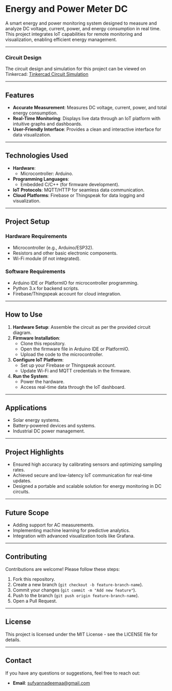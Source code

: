 # **Energy and Power Meter DC**

A smart energy and power monitoring system designed to measure and analyze DC voltage, current, power, and energy consumption in real time. This project integrates IoT capabilities for remote monitoring and visualization, enabling efficient energy management.

---

### Circuit Design
The circuit design and simulation for this project can be viewed on Tinkercad:
[Tinkercad Circuit Simulation]([https://www.tinkercad.com/things/c0tnz64L1A6-energy-and-power-meter-dc?sharecode=oXoMRbB25mt2iSd0h2S66wwziLPuVfKBaxa0KfLi9O4])

---

## **Features**

- **Accurate Measurement**: Measures DC voltage, current, power, and total energy consumption.
- **Real-Time Monitoring**: Displays live data through an IoT platform with intuitive graphs and dashboards.
- **User-Friendly Interface**: Provides a clean and interactive interface for data visualization.

---

## **Technologies Used**

- **Hardware**: 
  - Microcontroller: Arduino.
- **Programming Languages**:
  - Embedded C/C++ (for firmware development).
- **IoT Protocols**: MQTT/HTTP for seamless data communication.
- **Cloud Platforms**: Firebase or Thingspeak for data logging and visualization.

---

## **Project Setup**

### **Hardware Requirements**
- Microcontroller (e.g., Arduino/ESP32).
- Resistors and other basic electronic components.
- Wi-Fi module (if not integrated).

### **Software Requirements**
- Arduino IDE or PlatformIO for microcontroller programming.
- Python 3.x for backend scripts.
- Firebase/Thingspeak account for cloud integration.

---

## **How to Use**

1. **Hardware Setup**: Assemble the circuit as per the provided circuit diagram.
2. **Firmware Installation**:
   - Clone this repository.
   - Open the firmware file in Arduino IDE or PlatformIO.
   - Upload the code to the microcontroller.
3. **Configure IoT Platform**:
   - Set up your Firebase or Thingspeak account.
   - Update Wi-Fi and MQTT credentials in the firmware.
4. **Run the System**:
   - Power the hardware.
   - Access real-time data through the IoT dashboard.

---

## **Applications**

- Solar energy systems.
- Battery-powered devices and systems.
- Industrial DC power management.

---

## **Project Highlights**

- Ensured high accuracy by calibrating sensors and optimizing sampling rates.
- Achieved secure and low-latency IoT communication for real-time updates.
- Designed a portable and scalable solution for energy monitoring in DC circuits.

---

## **Future Scope**

- Adding support for AC measurements.
- Implementing machine learning for predictive analytics.
- Integration with advanced visualization tools like Grafana.

---

## **Contributing**

Contributions are welcome! Please follow these steps:
1. Fork this repository.
2. Create a new branch (`git checkout -b feature-branch-name`).
3. Commit your changes (`git commit -m "Add new feature"`).
4. Push to the branch (`git push origin feature-branch-name`).
5. Open a Pull Request.

---

## **License**

This project is licensed under the MIT License - see the LICENSE file for details.

---

## **Contact**

If you have any questions or suggestions, feel free to reach out:
- **Email**: [sufyannadeemaa@gmail.com](sufyannadeemaa@gmail.com)
